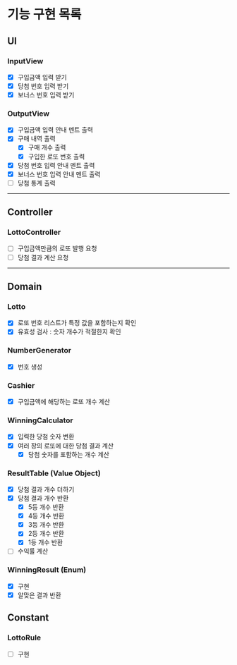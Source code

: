 # 기능 구현 목록

## UI

### InputView

- [x] 구입금액 입력 받기
- [x] 당첨 번호 입력 받기
- [x] 보너스 번호 입력 받기

### OutputView

- [x] 구입금액 입력 안내 멘트 출력
- [x] 구매 내역 출력
    - [x] 구매 개수 출력
    - [x] 구입한 로또 번호 출력
- [x] 당첨 번호 입력 안내 멘트 출력
- [x] 보너스 번호 입력 안내 멘트 출력
- [ ] 당첨 통계 출력

---

## Controller

### LottoController

- [ ] 구입금액만큼의 로또 발행 요청
- [ ] 당첨 결과 계산 요청

---

## Domain

### Lotto

- [x] 로또 번호 리스트가 특정 값을 포함하는지 확인
- [x] 유효성 검사 : 숫자 개수가 적절한지 확인

### NumberGenerator

- [x] 번호 생성

### Cashier

- [x] 구입금액에 해당하는 로또 개수 계산

### WinningCalculator

- [x] 입력한 당첨 숫자 변환
- [x] 여러 장의 로또에 대한 당첨 결과 계산
    - [x] 당첨 숫자를 포함하는 개수 계산

### ResultTable (Value Object)

- [x] 당첨 결과 개수 더하기
- [x] 당첨 결과 개수 반환
    - [x] 5등 개수 반환
    - [x] 4등 개수 반환
    - [x] 3등 개수 반환
    - [x] 2등 개수 반환
    - [x] 1등 개수 반환
- [ ] 수익률 계산

### WinningResult (Enum)

- [x] 구현
- [x] 알맞은 결과 반환

## Constant

### LottoRule

- [ ] 구현